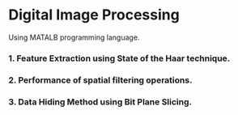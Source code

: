 # Digital Image Processing

Using MATALB programming language.

### 1. Feature Extraction using State of the Haar technique. 
### 2. Performance of spatial filtering operations.
### 3. Data Hiding Method using Bit Plane Slicing.
